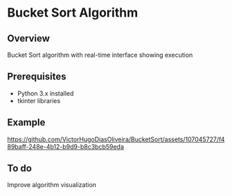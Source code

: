 # Bucket Sort Algorithm

## Overview
Bucket Sort algorithm with real-time interface showing execution

## Prerequisites
- Python 3.x installed
- tkinter libraries

## Example
https://github.com/VictorHugoDiasOliveira/BucketSort/assets/107045727/f489baff-248e-4b12-b9d9-b8c3bcb59eda

## To do

Improve algorithm visualization